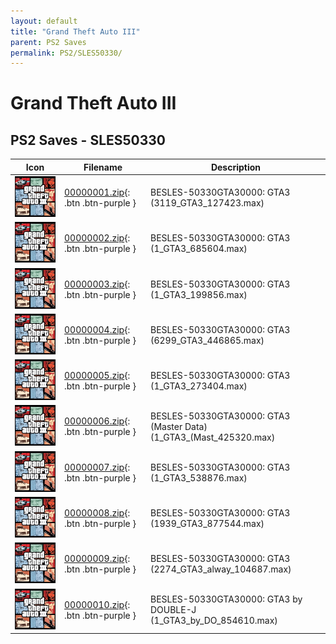 ```yaml
---
layout: default
title: "Grand Theft Auto III"
parent: PS2 Saves
permalink: PS2/SLES50330/
---
```

# Grand Theft Auto III

## PS2 Saves - SLES50330

| Icon | Filename | Description |
|------|----------|-------------|
| ![Grand Theft Auto III](icon0.png) | [00000001.zip](00000001.zip){: .btn .btn-purple } | BESLES-50330GTA30000: GTA3 (3119_GTA3_127423.max) |
| ![Grand Theft Auto III](icon0.png) | [00000002.zip](00000002.zip){: .btn .btn-purple } | BESLES-50330GTA30000: GTA3 (1_GTA3_685604.max) |
| ![Grand Theft Auto III](icon0.png) | [00000003.zip](00000003.zip){: .btn .btn-purple } | BESLES-50330GTA30000: GTA3 (1_GTA3_199856.max) |
| ![Grand Theft Auto III](icon0.png) | [00000004.zip](00000004.zip){: .btn .btn-purple } | BESLES-50330GTA30000: GTA3 (6299_GTA3_446865.max) |
| ![Grand Theft Auto III](icon0.png) | [00000005.zip](00000005.zip){: .btn .btn-purple } | BESLES-50330GTA30000: GTA3 (1_GTA3_273404.max) |
| ![Grand Theft Auto III](icon0.png) | [00000006.zip](00000006.zip){: .btn .btn-purple } | BESLES-50330GTA30000: GTA3 (Master Data) (1_GTA3_(Mast_425320.max) |
| ![Grand Theft Auto III](icon0.png) | [00000007.zip](00000007.zip){: .btn .btn-purple } | BESLES-50330GTA30000: GTA3 (1_GTA3_538876.max) |
| ![Grand Theft Auto III](icon0.png) | [00000008.zip](00000008.zip){: .btn .btn-purple } | BESLES-50330GTA30000: GTA3 (1939_GTA3_877544.max) |
| ![Grand Theft Auto III](icon0.png) | [00000009.zip](00000009.zip){: .btn .btn-purple } | BESLES-50330GTA30000: GTA3 (2274_GTA3_alway_104687.max) |
| ![Grand Theft Auto III](icon0.png) | [00000010.zip](00000010.zip){: .btn .btn-purple } | BESLES-50330GTA30000: GTA3 by DOUBLE-J (1_GTA3_by_DO_854610.max) |
